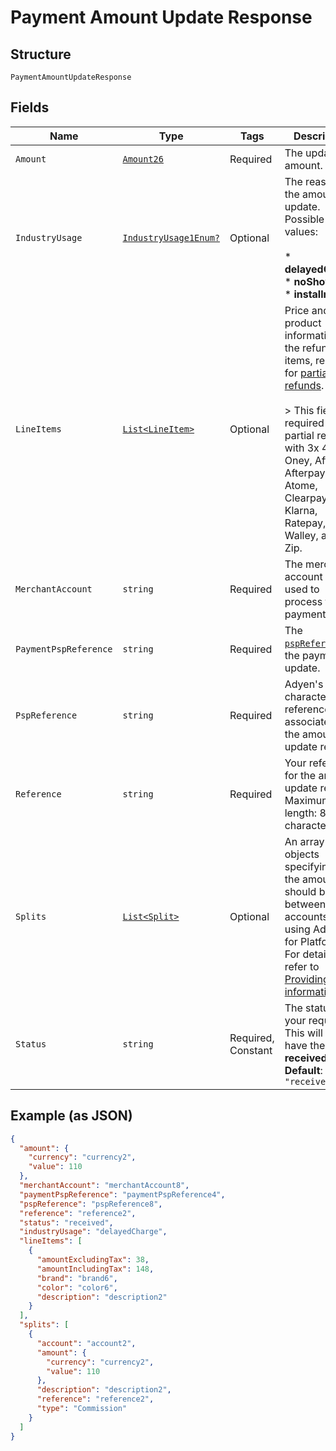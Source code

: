 
# Payment Amount Update Response

## Structure

`PaymentAmountUpdateResponse`

## Fields

| Name | Type | Tags | Description |
|  --- | --- | --- | --- |
| `Amount` | [`Amount26`](../../doc/models/amount-26.md) | Required | The updated amount. |
| `IndustryUsage` | [`IndustryUsage1Enum?`](../../doc/models/industry-usage-1-enum.md) | Optional | The reason for the amount update. Possible values:<br><br>* **delayedCharge**<br>* **noShow**<br>* **installment** |
| `LineItems` | [`List<LineItem>`](../../doc/models/line-item.md) | Optional | Price and product information of the refunded items, required for [partial refunds](https://docs.adyen.com/online-payments/refund#refund-a-payment).<br><br>> This field is required for partial refunds with 3x 4x Oney, Affirm, Afterpay, Atome, Clearpay, Klarna, Ratepay, Walley, and Zip. |
| `MerchantAccount` | `string` | Required | The merchant account that is used to process the payment. |
| `PaymentPspReference` | `string` | Required | The [`pspReference`](https://docs.adyen.com/api-explorer/#/CheckoutService/latest/post/payments__resParam_pspReference) of the payment to update. |
| `PspReference` | `string` | Required | Adyen's 16-character reference associated with the amount update request. |
| `Reference` | `string` | Required | Your reference for the amount update request. Maximum length: 80 characters. |
| `Splits` | [`List<Split>`](../../doc/models/split.md) | Optional | An array of objects specifying how the amount should be split between accounts when using Adyen for Platforms. For details, refer to [Providing split information](https://docs.adyen.com/marketplaces-and-platforms/processing-payments#providing-split-information). |
| `Status` | `string` | Required, Constant | The status of your request. This will always have the value **received**.<br>**Default**: `"received"` |

## Example (as JSON)

```json
{
  "amount": {
    "currency": "currency2",
    "value": 110
  },
  "merchantAccount": "merchantAccount8",
  "paymentPspReference": "paymentPspReference4",
  "pspReference": "pspReference8",
  "reference": "reference2",
  "status": "received",
  "industryUsage": "delayedCharge",
  "lineItems": [
    {
      "amountExcludingTax": 38,
      "amountIncludingTax": 148,
      "brand": "brand6",
      "color": "color6",
      "description": "description2"
    }
  ],
  "splits": [
    {
      "account": "account2",
      "amount": {
        "currency": "currency2",
        "value": 110
      },
      "description": "description2",
      "reference": "reference2",
      "type": "Commission"
    }
  ]
}
```

